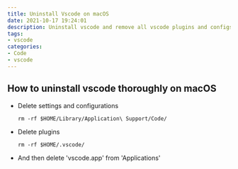 ```yaml
---
title: Uninstall Vscode on macOS
date: 2021-10-17 19:24:01
description: Uninstall vscode and remove all vscode plugins and configs
tags: 
- vscode
categories: 
- Code
- vscode
---
```


## How to uninstall vscode thoroughly on macOS


- Delete settings and configurations

    ```shell
    rm -rf $HOME/Library/Application\ Support/Code/
    ```

- Delete plugins

    ```shell
    rm -rf $HOME/.vscode/
    ```

- And then delete 'vscode.app' from 'Applications'


